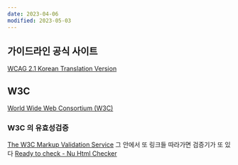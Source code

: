 ```yaml
---
date: 2023-04-06
modified: 2023-05-03
---
```


## 가이드라인 공식 사이트

[WCAG 2.1 Korean Translation Version](http://www.kwacc.or.kr/WAI/wcag21/)

## W3C

[World Wide Web Consortium (W3C)](https://www.w3.org/)

### W3C 의 유효성검증

[The W3C Markup Validation Service](https://validator.w3.org/)
그 안에서 또 링크들 따라가면 검증기가 또 있다
[Ready to check - Nu Html Checker](https://validator.w3.org/nu/)
